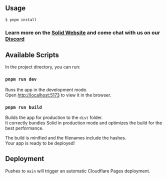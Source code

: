 ## Usage

```bash
$ pnpm install
```

### Learn more on the [Solid Website](https://solidjs.com) and come chat with us on our [Discord](https://discord.com/invite/solidjs)

## Available Scripts

In the project directory, you can run:

### `pnpm run dev`

Runs the app in the development mode.<br>
Open [http://localhost:5173](http://localhost:5173) to view it in the browser.

### `pnpm run build`

Builds the app for production to the `dist` folder.<br>
It correctly bundles Solid in production mode and optimizes the build for the best performance.

The build is minified and the filenames include the hashes.<br>
Your app is ready to be deployed!

## Deployment

Pushes to `main` will trigger an automatic Cloudflare Pages deployment.
